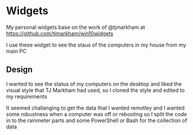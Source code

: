 # Widgets
My personal widgets base on the work of @tjmarkham at https://github.com/tjmarkham/win10widgets

I use these widget to see the staus of the computers in my house from my main PC

## Design
I wanted to see the status of my computers on the desktop and liked the visual style that TJ Markham had used, so I cloned the style and edited to my requirements

It seemed challanging to get the data that I wanted remotley and I wanted some robustness when a computer was off or rebooting so I split the code in to the rainmeter parts and some PowerShell or Bash for the collection of data
